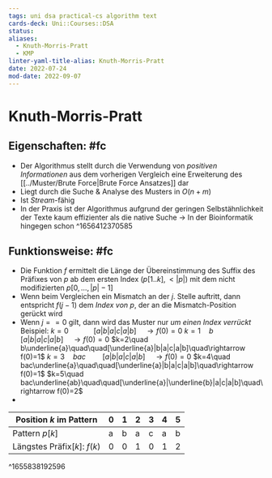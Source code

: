 ```yaml
---
tags: uni dsa practical-cs algorithm text
cards-deck: Uni::Courses::DSA
status: 
aliases:
  - Knuth-Morris-Pratt
  - KMP
linter-yaml-title-alias: Knuth-Morris-Pratt
date: 2022-07-24
mod-date: 2022-09-07
---
```


# Knuth-Morris-Pratt

## Eigenschaften: #fc
- Der Algorithmus stellt durch die Verwendung von *positiven Informationen* aus dem vorherigen Vergleich eine Erweiterung des [[../Muster/Brute Force|Brute Force Ansatzes]] dar
- Liegt durch die Suche & Analyse des Musters in $O(n+m)$
- Ist *Stream*-fähig
- In der Praxis ist der Algorithmus aufgrund der geringen Selbstähnlichkeit der Texte kaum effizienter als die native Suche
	-> In der Bioinformatik hingegen schon
^1656412370585

## Funktionsweise: #fc
- Die Funktion $f$ ermittelt die Länge der Übereinstimmung des Suffix des Präfixes von $p$ ab dem ersten Index ($p[1..k],<|p|$) mit dem nicht modifizierten $p[0,\dots,|p|-1]$
- Wenn beim Vergleichen ein Mismatch an der $j.$ Stelle auftritt, dann entspricht $f(j-1)$ dem *Index von $p$*, der an die Mismatch-Position gerückt wird
- Wenn $j == 0$ gilt, dann wird das Muster nur *um einen Index verrückt*
Beispiel:
$k=0\quad\quad\quad[a|b|a|c|a|b]\quad\rightarrow f(0)=0$
$k=1\quad b\quad\quad[a|b|a|c|a|b]\quad\rightarrow f(0)=0$
$k=2\quad b\underline{a}\quad\quad[\underline{a}|b|a|c|a|b]\quad\rightarrow f(0)=1$
$k=3\quad bac\quad\quad[a|b|a|c|a|b]\quad\rightarrow f(0)=0$
$k=4\quad bac\underline{a}\quad\quad[\underline{a}|b|a|c|a|b]\quad\rightarrow f(0)=1$
$k=5\quad bac\underline{ab}\quad\quad[\underline{a}|\underline{b}|a|c|a|b]\quad\rightarrow f(0)=2$
-
| Position $k$ im Pattern | 0 | 1 | 2 | 3 | 4 | 5 |
| ----------------------------- | --- | --- | --- | --- | --- | --- |
| Pattern $p[k]$ | a | b | a | c | a | b |
| Längstes Präfix$[k]$: $f(k)$ | 0 | 0 | 1 | 0 | 1 | 2 |
^1655838192596
